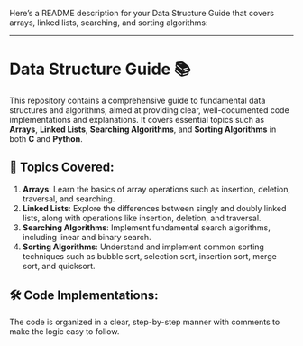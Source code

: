 Here’s a README description for your Data Structure Guide that covers arrays, linked lists, searching, and sorting algorithms:

---

# Data Structure Guide 📚

This repository contains a comprehensive guide to fundamental data structures and algorithms, aimed at providing clear, well-documented code implementations and explanations. It covers essential topics such as **Arrays**, **Linked Lists**, **Searching Algorithms**, and **Sorting Algorithms** in both **C** and **Python**.

## 🚀 Topics Covered:
1. **Arrays**: Learn the basics of array operations such as insertion, deletion, traversal, and searching.
2. **Linked Lists**: Explore the differences between singly and doubly linked lists, along with operations like insertion, deletion, and traversal.
3. **Searching Algorithms**: Implement fundamental search algorithms, including linear and binary search.
4. **Sorting Algorithms**: Understand and implement common sorting techniques such as bubble sort, selection sort, insertion sort, merge sort, and quicksort.

## 🛠 Code Implementations:
The code is organized in a clear, step-by-step manner with comments to make the logic easy to follow.

